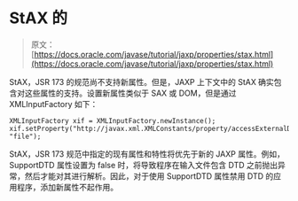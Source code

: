 # StAX 的

> 原文： [https://docs.oracle.com/javase/tutorial/jaxp/properties/stax.html](https://docs.oracle.com/javase/tutorial/jaxp/properties/stax.html)

StAX，JSR 173 的规范尚不支持新属性。但是，JAXP 上下文中的 StAX 确实包含对这些属性的支持。设置新属性类似于 SAX 或 DOM，但是通过 XMLInputFactory 如下：

```
XMLInputFactory xif = XMLInputFactory.newInstance();
xif.setProperty("http://javax.xml.XMLConstants/property/accessExternalDTD", "file");

```

StAX，JSR 173 规范中指定的现有属性和特性将优先于新的 JAXP 属性。例如，SupportDTD 属性设置为 false 时，将导致程序在输入文件包含 DTD 之前抛出异常，然后才能对其进行解析。因此，对于使用 SupportDTD 属性禁用 DTD 的应用程序，添加新属性不起作用。